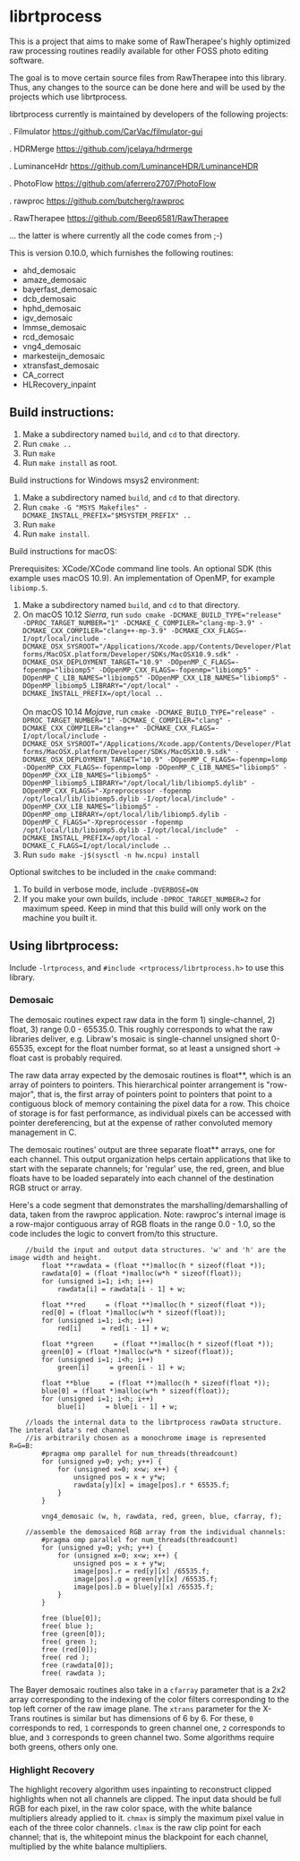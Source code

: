 # librtprocess

This is a project that aims to make some of RawTherapee's highly optimized raw processing routines readily available for other FOSS photo editing software.

The goal is to move certain source files from RawTherapee into this library.
Thus, any changes to the source can be done here and will be used by the projects which use librtprocess.

librtprocess currently is maintained by developers of the following projects:

. Filmulator https://github.com/CarVac/filmulator-gui

. HDRMerge https://github.com/jcelaya/hdrmerge

. LuminanceHdr https://github.com/LuminanceHDR/LuminanceHDR

. PhotoFlow https://github.com/aferrero2707/PhotoFlow

. rawproc https://github.com/butcherg/rawproc

. RawTherapee https://github.com/Beep6581/RawTherapee

... the latter is where currently all the code comes from ;-)

This is version 0.10.0, which furnishes the following routines:

* ahd_demosaic
* amaze_demosaic
* bayerfast_demosaic
* dcb_demosaic
* hphd_demosaic
* igv_demosaic
* lmmse_demosaic
* rcd_demosaic
* vng4_demosaic
* markesteijn_demosaic
* xtransfast_demosaic
* CA_correct
* HLRecovery_inpaint

## Build instructions:

1. Make a subdirectory named `build`, and `cd` to that directory.
2. Run `cmake ..`
3. Run `make`
4. Run `make install` as root.

Build instructions for Windows msys2 environment:

1. Make a subdirectory named `build`, and `cd` to that directory.
2. Run `cmake -G "MSYS Makefiles" -DCMAKE_INSTALL_PREFIX="$MSYSTEM_PREFIX" ..`
3. Run `make`
4. Run `make install`.

Build instructions for macOS:

Prerequisites: XCode/XCode command line tools.  An optional SDK (this example uses macOS 10.9).  An implementation of OpenMP, for example `libiomp.5`.
1. Make a subdirectory named `build`, and `cd` to that directory.
2. On macOS 10.12 _Sierra_, run `sudo cmake -DCMAKE_BUILD_TYPE="release"  -DPROC_TARGET_NUMBER="1" -DCMAKE_C_COMPILER="clang-mp-3.9" -DCMAKE_CXX_COMPILER="clang++-mp-3.9" -DCMAKE_CXX_FLAGS=-I/opt/local/include -DCMAKE_OSX_SYSROOT="/Applications/Xcode.app/Contents/Developer/Platforms/MacOSX.platform/Developer/SDKs/MacOSX10.9.sdk" -DCMAKE_OSX_DEPLOYMENT_TARGET="10.9" -DOpenMP_C_FLAGS=-fopenmp="libiomp5" -DOpenMP_CXX_FLAGS=-fopenmp="libiomp5" -DOpenMP_C_LIB_NAMES="libiomp5" -DOpenMP_CXX_LIB_NAMES="libiomp5" -DOpenMP_libiomp5_LIBRARY="/opt/local" -DCMAKE_INSTALL_PREFIX=/opt/local ..`
<br><br>On macOS 10.14 _Mojave_, run `cmake -DCMAKE_BUILD_TYPE="release" -DPROC_TARGET_NUMBER="1" -DCMAKE_C_COMPILER="clang" -DCMAKE_CXX_COMPILER="clang++" -DCMAKE_CXX_FLAGS=-I/opt/local/include -DCMAKE_OSX_SYSROOT="/Applications/Xcode.app/Contents/Developer/Platforms/MacOSX.platform/Developer/SDKs/MacOSX10.9.sdk" -DCMAKE_OSX_DEPLOYMENT_TARGET="10.9" -DOpenMP_C_FLAGS=-fopenmp=lomp -DOpenMP_CXX_FLAGS=-fopenmp=lomp -DOpenMP_C_LIB_NAMES="libiomp5" -DOpenMP_CXX_LIB_NAMES="libiomp5" -DOpenMP_libiomp5_LIBRARY="/opt/local/lib/libiomp5.dylib" -DOpenMP_CXX_FLAGS="-Xpreprocessor -fopenmp /opt/local/lib/libiomp5.dylib -I/opt/local/include" -DOpenMP_CXX_LIB_NAMES="libiomp5" -DOpenMP_omp_LIBRARY=/opt/local/lib/libiomp5.dylib -DOpenMP_C_FLAGS="-Xpreprocessor -fopenmp /opt/local/lib/libiomp5.dylib -I/opt/local/include"  -DCMAKE_INSTALL_PREFIX=/opt/local -DCMAKE_C_FLAGS=I/opt/local/include ..`
3. Run `sudo make -j$(sysctl -n hw.ncpu) install`

Optional switches to be included in the `cmake` command:

1. To build in verbose mode, include `-DVERBOSE=ON`
2. If you make your own builds, include `-DPROC_TARGET_NUMBER=2` for maximum speed. Keep in mind that this build will only work on the machine you built it.

## Using librtprocess:

Include `-lrtprocess`, and `#include <rtprocess/librtprocess.h>` to use this library.

### Demosaic

The demosaic routines expect raw data in the form 1) single-channel, 2) float, 3) range 0.0 - 65535.0.  This roughly
corresponds to what the raw libraries deliver, e.g. Libraw's mosaic is single-channel unsigned short 0-65535, except 
for the float number format, so at least a unsigned short -> float cast is probably required.  

The raw data array expected by the demosaic routines is float**, which is an array of pointers to pointers. This 
hierarchical pointer arrangement is "row-major", that is, the first array of pointers point to pointers that point to a contiguous block of memory containing the pixel data for a row.  This choice of storage is for fast performance, as 
individual pixels can be accessed with pointer dereferencing, but at the expense of rather convoluted memory management
in C.

The demosaic routines' output are three separate float** arrays, one for each channel.  This output organization helps
certain applications that like to start with the separate channels; for 'regular' use, the red, green, and blue floats
have to be loaded separately into each channel of the destination RGB struct or array.

Here's a code segment that demonstrates the marshalling/demarshalling of data, taken from the rawproc application. Note:
rawproc's internal image is a row-major contiguous array of RGB floats in the range 0.0 - 1.0, so the code includes
the logic to convert from/to this structure.

```
    //build the input and output data structures. 'w' and 'h' are the image width and height.
		float **rawdata = (float **)malloc(h * sizeof(float *));
		rawdata[0] = (float *)malloc(w*h * sizeof(float));
		for (unsigned i=1; i<h; i++) 
			rawdata[i] = rawdata[i - 1] + w; 

		float **red     = (float **)malloc(h * sizeof(float *)); 
		red[0] = (float *)malloc(w*h * sizeof(float));
		for (unsigned i=1; i<h; i++) 
			red[i]     = red[i - 1] + w;

		float **green     = (float **)malloc(h * sizeof(float *)); 
		green[0] = (float *)malloc(w*h * sizeof(float));
		for (unsigned i=1; i<h; i++) 
			green[i]     = green[i - 1] + w;

		float **blue     = (float **)malloc(h * sizeof(float *)); 
		blue[0] = (float *)malloc(w*h * sizeof(float));
		for (unsigned i=1; i<h; i++) 
			blue[i]     = blue[i - 1] + w;

    //loads the internal data to the librtprocess rawData structure.  The interal data's red channel 
    //is arbitrarily chosen as a monochrome image is represented R=G=B:
		#pragma omp parallel for num_threads(threadcount)
		for (unsigned y=0; y<h; y++) {
			for (unsigned x=0; x<w; x++) {
				unsigned pos = x + y*w;
				rawdata[y][x] = image[pos].r * 65535.f;
			}
		}
	
		vng4_demosaic (w, h, rawdata, red, green, blue, cfarray, f);

    //assemble the demosaiced RGB array from the individual channels:
		#pragma omp parallel for num_threads(threadcount)	
		for (unsigned y=0; y<h; y++) {
			for (unsigned x=0; x<w; x++) {
				unsigned pos = x + y*w;
				image[pos].r = red[y][x] /65535.f;
				image[pos].g = green[y][x] /65535.f;
				image[pos].b = blue[y][x] /65535.f;
			}
		}
		
		free (blue[0]);
		free( blue );
		free (green[0]);
		free( green );
		free (red[0]);
		free( red );
		free (rawdata[0]);
		free( rawdata );
```

The Bayer demosaic routines also take in a `cfarray` parameter that is a 2x2 array corresponding to the indexing of the color filters corresponding to the top left corner of the raw image plane. The `xtrans` parameter for the X-Trans routines is similar but has dimensions of 6 by 6. For these, `0` corresponds to red, `1` corresponds to green channel one, `2` corresponds to blue, and `3` corresponds to green channel two. Some algorithms require both greens, others only one.

### Highlight Recovery

The highlight recovery algorithm uses inpainting to reconstruct clipped highlights when not all channels are clipped. The input data should be full RGB for each pixel, in the raw color space, with the white balance multipliers already applied to it. `chmax` is simply the maximum pixel value in each of the three color channels. `clmax` is the raw clip point for each channel; that is, the whitepoint minus the blackpoint for each channel, multiplied by the white balance multipliers.
